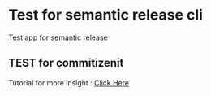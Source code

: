 # Test for semantic release cli
Test app for semantic release	

## TEST for commitizenit
Tutorial for more insight :
[Click Here](https://egghead.io/lessons/javascript-how-to-write-a-javascript-library-writing-conventional-commits-with-commitizen)





